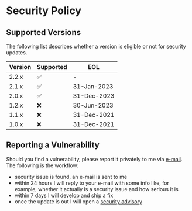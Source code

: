 # Security Policy

## Supported Versions

The following list describes whether a version is eligible or not for security updates.

| Version | Supported          | EOL         |
|---------| ------------------ |-------------|
| 2.2.x   | :white_check_mark: | -           |
| 2.1.x   | :white_check_mark: | 31-Jan-2023 |
| 2.0.x   | :white_check_mark: | 31-Dec-2023 |
| 1.2.x   | :x:                | 30-Jun-2023 |
| 1.1.x   | :x:                | 31-Dec-2021 |
| 1.0.x   | :x:                | 31-Dec-2021 |

## Reporting a Vulnerability

Should you find a vulnerability, please report it privately to me via [e-mail](mailto:paolostivanin@users.noreply.github.com).
The following is the workflow:
- security issue is found, an e-mail is sent to me
- within 24 hours I will reply to your e-mail with some info like, for example, whether it actually is a security issue and how serious it is
- within 7 days I will develop and ship a fix
- once the update is out I will open a [security advisory](https://github.com/paolostivanin/OTPClient/security/advisories)
